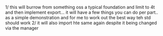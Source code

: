 1/ this will burrow from something oss a typical foundation and limit to 4t and then implement export... it will have a few things you can do per part.. as a simple demonstration and for me to work out the best way teh std should work
2/ it will also import hte same again despite it being changed via the manager
